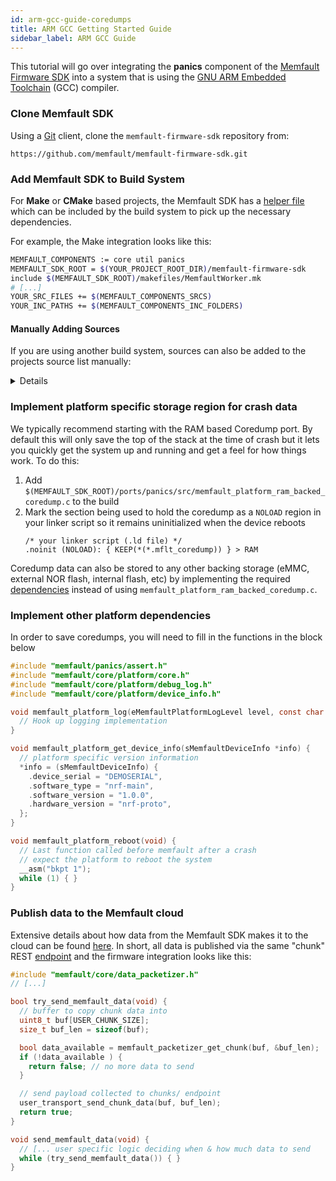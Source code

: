 ```yaml
---
id: arm-gcc-guide-coredumps
title: ARM GCC Getting Started Guide
sidebar_label: ARM GCC Guide
---
```

 
This tutorial will go over integrating the **panics** component of the
[Memfault Firmware SDK](https://github.com/memfault/memfault-firmware-sdk) into
a system that is using the
[GNU ARM Embedded Toolchain](https://developer.arm.com/tools-and-software/open-source-software/developer-tools/gnu-toolchain/gnu-rm/downloads)
(GCC) compiler.

### Clone Memfault SDK

Using a [Git](https://git-scm.com/) client, clone the `memfault-firmware-sdk`
repository from:

```
https://github.com/memfault/memfault-firmware-sdk.git
```

### Add Memfault SDK to Build System

For **Make** or **CMake** based projects, the Memfault SDK has a
[helper file](https://github.com/memfault/memfault-firmware-sdk#add-sources-to-build-system)
which can be included by the build system to pick up the necessary dependencies.

For example, the Make integration looks like this:

```bash
MEMFAULT_COMPONENTS := core util panics
MEMFAULT_SDK_ROOT = $(YOUR_PROJECT_ROOT_DIR)/memfault-firmware-sdk
include $(MEMFAULT_SDK_ROOT)/makefiles/MemfaultWorker.mk
# [...]
YOUR_SRC_FILES += $(MEMFAULT_COMPONENTS_SRCS)
YOUR_INC_PATHS += $(MEMFAULT_COMPONENTS_INC_FOLDERS)
```

#### Manually Adding Sources

If you are using another build system, sources can also be added to the projects
source list manually:

<details>
<summary> Details </summary>

- add `$MEMFAULT_FIRMWARE_SDK/components/[panics, core, util]/include` to the
  include paths provided as `-I` arguments to gcc
- pick up the source files located at
  `$MEMFAULT_FIRMWARE_SDK/components/[panics, core, util]/src`.

The _exact_ list you need for this tutorial can be found here

```bash
MEMFAULT_SDK_ROOT = $(ROOT_DIR)/memfault-firmware-sdk
MEMFAULT_CORE_SRC_DIR = $(MEMFAULT_SDK_ROOT)/components/core/src
MEMFAULT_PANICS_SRC_DIR = $(MEMFAULT_SDK_ROOT)/components/panics/src
MEMFAULT_UTIL_SRC_DIR = $(MEMFAULT_SDK_ROOT)/components/util/src

YOUR_SRC_FILES += \
  $(MEMFAULT_CORE_SRC_DIR)/arch_arm_cortex_m.c \
  $(MEMFAULT_CORE_SRC_DIR)/memfault_data_packetizer.c \
  $(MEMFAULT_CORE_SRC_DIR)/memfault_event_storage.c \
  $(MEMFAULT_CORE_SRC_DIR)/memfault_log.c \
  $(MEMFAULT_CORE_SRC_DIR)/memfault_serializer_helper.c \
  $(MEMFAULT_CORE_SRC_DIR)/memfault_trace_event.c \
  $(MEMFAULT_PANICS_SRC_DIR)/memfault_coredump.c \
  $(MEMFAULT_PANICS_SRC_DIR)/memfault_coredump_regions_armv7.c \
  $(MEMFAULT_PANICS_SRC_DIR)/memfault_fault_handling_arm.c \
  $(MEMFAULT_PANICS_SRC_DIR)/memfault_ram_reboot_info_tracking.c \
  $(MEMFAULT_PANICS_SRC_DIR)/memfault_reboot_tracking_serializer.c \
  $(MEMFAULT_UTIL_SRC_DIR)/memfault_chunk_transport.c \
  $(MEMFAULT_UTIL_SRC_DIR)/memfault_circular_buffer.c \
  $(MEMFAULT_UTIL_SRC_DIR)/memfault_crc16_ccitt.c \
  $(MEMFAULT_UTIL_SRC_DIR)/memfault_minimal_cbor.c \
  $(MEMFAULT_UTIL_SRC_DIR)/memfault_varint.c \

YOUR_INC_PATHS += \
   $(MEMFAULT_SDK_ROOT)/components/core/include \
   $(MEMFAULT_SDK_ROOT)/components/panics/include \
   $(MEMFAULT_SDK_ROOT)/components/util/include
```

</details>

### Implement platform specific storage region for crash data

We typically recommend starting with the RAM based Coredump port. By default
this will only save the top of the stack at the time of crash but it lets you
quickly get the system up and running and get a feel for how things work. To do
this:

1.  Add
    `$(MEMFAULT_SDK_ROOT)/ports/panics/src/memfault_platform_ram_backed_coredump.c`
    to the build
2.  Mark the section being used to hold the coredump as a `NOLOAD` region in
    your linker script so it remains uninitialized when the device reboots
    ```
    /* your linker script (.ld file) */
    .noinit (NOLOAD): { KEEP(*(*.mflt_coredump)) } > RAM
    ```

Coredump data can also be stored to any other backing storage (eMMC, external
NOR flash, internal flash, etc) by implementing the required
[dependencies](https://github.com/memfault/memfault-firmware-sdk/blob/master/components/panics/include/memfault/panics/platform/coredump.h)
instead of using `memfault_platform_ram_backed_coredump.c`.

### Implement other platform dependencies

In order to save coredumps, you will need to fill in the functions in the block
below

```c
#include "memfault/panics/assert.h"
#include "memfault/core/platform/core.h"
#include "memfault/core/platform/debug_log.h"
#include "memfault/core/platform/device_info.h"

void memfault_platform_log(eMemfaultPlatformLogLevel level, const char *fmt, ...) {
  // Hook up logging implementation
}

void memfault_platform_get_device_info(sMemfaultDeviceInfo *info) {
  // platform specific version information
  *info = (sMemfaultDeviceInfo) {
    .device_serial = "DEMOSERIAL",
    .software_type = "nrf-main",
    .software_version = "1.0.0",
    .hardware_version = "nrf-proto",
  };
}

void memfault_platform_reboot(void) {
  // Last function called before memfault after a crash
  // expect the platform to reboot the system
  __asm("bkpt 1");
  while (1) { }
}
```

### Publish data to the Memfault cloud

Extensive details about how data from the Memfault SDK makes it to the cloud can
be found [here](data-from-firmware-to-cloud.md). In short, all data is published
via the same "chunk" REST
[endpoint](https://api-docs.memfault.com/?version=latest#66b0e390-2c3e-4c0d-b6c2-836a287b9e5f)
and the firmware integration looks like this:

```c
#include "memfault/core/data_packetizer.h"
// [...]

bool try_send_memfault_data(void) {
  // buffer to copy chunk data into
  uint8_t buf[USER_CHUNK_SIZE];
  size_t buf_len = sizeof(buf);

  bool data_available = memfault_packetizer_get_chunk(buf, &buf_len);
  if (!data_available ) {
    return false; // no more data to send
  }

  // send payload collected to chunks/ endpoint
  user_transport_send_chunk_data(buf, buf_len);
  return true;
}

void send_memfault_data(void) {
  // [... user specific logic deciding when & how much data to send
  while (try_send_memfault_data()) { }
}
```
